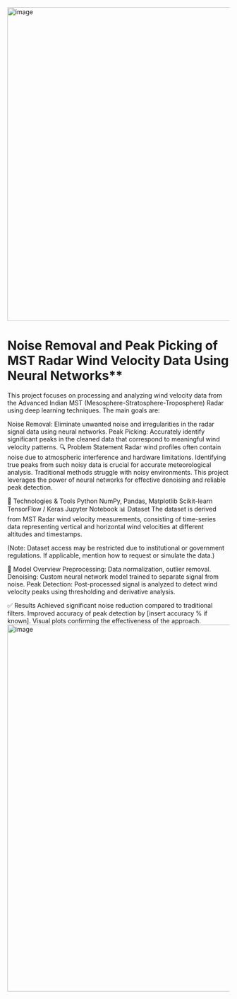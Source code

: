 <img width="1164" height="709" alt="image" src="https://github.com/user-attachments/assets/17da2824-4134-49c1-bb3f-b25056b57cf0" />

# Noise Removal and Peak Picking of MST Radar Wind Velocity Data Using Neural Networks**

This project focuses on processing and analyzing wind velocity data from the Advanced Indian MST (Mesosphere-Stratosphere-Troposphere) Radar using deep learning techniques. The main goals are:

Noise Removal: Eliminate unwanted noise and irregularities in the radar signal data using neural networks.
Peak Picking: Accurately identify significant peaks in the cleaned data that correspond to meaningful wind velocity patterns.
🔍 Problem Statement
Radar wind profiles often contain noise due to atmospheric interference and hardware limitations. Identifying true peaks from such noisy data is crucial for accurate meteorological analysis. Traditional methods struggle with noisy environments. This project leverages the power of neural networks for effective denoising and reliable peak detection.

🧠 Technologies & Tools
Python
NumPy, Pandas, Matplotlib
Scikit-learn
TensorFlow / Keras
Jupyter Notebook
📊 Dataset
The dataset is derived from MST Radar wind velocity measurements, consisting of time-series data representing vertical and horizontal wind velocities at different altitudes and timestamps.

(Note: Dataset access may be restricted due to institutional or government regulations. If applicable, mention how to request or simulate the data.)

🧪 Model Overview
Preprocessing: Data normalization, outlier removal.
Denoising: Custom neural network model trained to separate signal from noise.
Peak Detection: Post-processed signal is analyzed to detect wind velocity peaks using thresholding and derivative analysis.

✅ Results
Achieved significant noise reduction compared to traditional filters.
Improved accuracy of peak detection by [insert accuracy % if known].
Visual plots confirming the effectiveness of the approach.
<img width="1418" height="830" alt="image" src="https://github.com/user-attachments/assets/83e9d54b-df93-4359-92cc-5ba8f2eccb89" />


